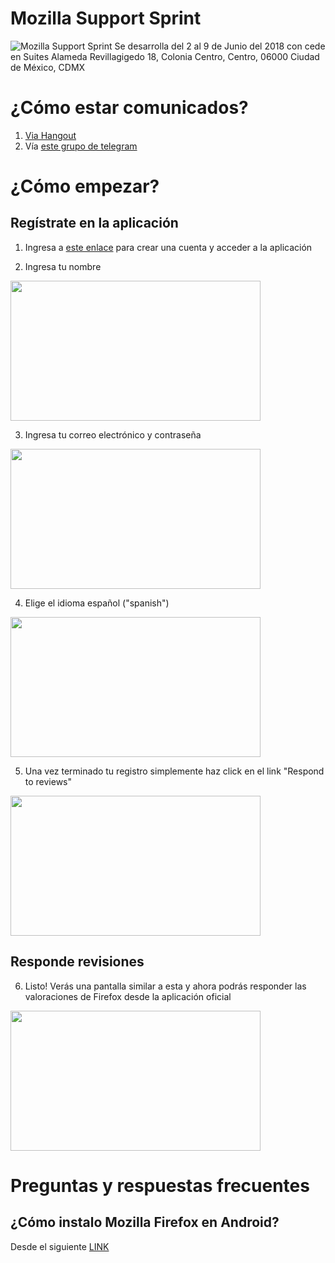 # Mozilla Support Sprint
![Mozilla Support Sprint](https://raw.githubusercontent.com/mozillamexico/difusion/master/Producci%C3%B3n/0_Vigente/Mozilla_Support_Sprint/recursos/Banner_MZS.png)
Se desarrolla del 2 al 9 de Junio del 2018 con cede en Suites Alameda
Revillagigedo 18, Colonia Centro, Centro, 06000 Ciudad de México, CDMX

# ¿Cómo estar comunicados?

1) [Via Hangout](https://hangouts.google.com/call/NM2HhIntGEY7_Zc9CScYAAEE)
2) Vía [este grupo de telegram](https://t.me/SuMoSprintMx)

# ¿Cómo empezar?
## Regístrate en la aplicación
1) Ingresa a [este enlace](https://supportusers.mozilla.community/form/user-signup) para crear una cuenta y acceder a la aplicación

2) Ingresa tu nombre
<img src="https://raw.githubusercontent.com/mozillamexico/difusion/master/Producci%C3%B3n/0_Vigente/Mozilla_Support_Sprint/recursos/20180602_154725.png" alt="" data-canonical-src="https://raw.githubusercontent.com/mozillamexico/difusion/master/Producci%C3%B3n/0_Vigente/Mozilla_Support_Sprint/recursos/20180602_154725.png" width="400" height="224" />

3) Ingresa tu correo electrónico y contraseña
<img src="https://raw.githubusercontent.com/mozillamexico/difusion/master/Producci%C3%B3n/0_Vigente/Mozilla_Support_Sprint/recursos/20180602_154744.png" alt="" data-canonical-src="https://raw.githubusercontent.com/mozillamexico/difusion/master/Producci%C3%B3n/0_Vigente/Mozilla_Support_Sprint/recursos/20180602_154744.png" width="400" height="224" />

4) Elige el idioma español ("spanish")
<img src="https://raw.githubusercontent.com/mozillamexico/difusion/master/Producci%C3%B3n/0_Vigente/Mozilla_Support_Sprint/recursos/20180602_154821.png" alt="" data-canonical-src="https://raw.githubusercontent.com/mozillamexico/difusion/master/Producci%C3%B3n/0_Vigente/Mozilla_Support_Sprint/recursos/20180602_154821.png" width="400" height="224" />

5) Una vez terminado tu registro simplemente haz click en el link "Respond to reviews"
<img src="https://raw.githubusercontent.com/mozillamexico/difusion/master/Producci%C3%B3n/0_Vigente/Mozilla_Support_Sprint/recursos/20180602_160002.png" alt="" data-canonical-src="https://raw.githubusercontent.com/mozillamexico/difusion/master/Producci%C3%B3n/0_Vigente/Mozilla_Support_Sprint/recursos/20180602_160002.png" width="400" height="224" />

## Responde revisiones
6) Listo! Verás una pantalla similar a esta y ahora podrás responder las valoraciones de Firefox desde la aplicación oficial
<img src="https://raw.githubusercontent.com/mozillamexico/difusion/master/Producci%C3%B3n/0_Vigente/Mozilla_Support_Sprint/recursos/20180602_160641.png" alt="" data-canonical-src="https://raw.githubusercontent.com/mozillamexico/difusion/master/Producci%C3%B3n/0_Vigente/Mozilla_Support_Sprint/recursos/20180602_160641.png" width="400" height="224" />

# Preguntas y respuestas frecuentes
## ¿Cómo instalo Mozilla Firefox en Android?
Desde el siguiente [LINK](https://play.google.com/store/apps/details?id=org.mozilla.firefox)
